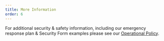 ```yaml
---
title: More Information
order: 6
---
```


For additional security & safety information, including our emergency response plan & Security Form examples please see our [Operational Policy](https://ops.austinconventioncenter.com/security).
